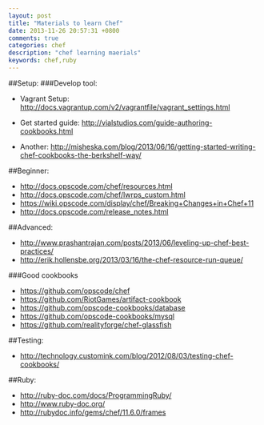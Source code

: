 ```yaml
---
layout: post
title: "Materials to learn Chef"
date: 2013-11-26 20:57:31 +0800
comments: true
categories: chef
description: "chef learning maerials"
keywords: chef,ruby
---
```


##Setup:
###Develop tool:
* Vagrant Setup: <http://docs.vagrantup.com/v2/vagrantfile/vagrant_settings.html>

* Get started guide: <http://vialstudios.com/guide-authoring-cookbooks.html>

* Another: <http://misheska.com/blog/2013/06/16/getting-started-writing-chef-cookbooks-the-berkshelf-way/>

##Beginner:
* http://docs.opscode.com/chef/resources.html
* http://docs.opscode.com/chef/lwrps_custom.html
* https://wiki.opscode.com/display/chef/Breaking+Changes+in+Chef+11
* http://docs.opscode.com/release_notes.html
<!-- more -->
##Advanced:
* http://www.prashantrajan.com/posts/2013/06/leveling-up-chef-best-practices/
* http://erik.hollensbe.org/2013/03/16/the-chef-resource-run-queue/

###Good cookbooks
* https://github.com/opscode/chef
* https://github.com/RiotGames/artifact-cookbook
* https://github.com/opscode-cookbooks/database
* https://github.com/opscode-cookbooks/mysql
* https://github.com/realityforge/chef-glassfish

##Testing:
* http://technology.customink.com/blog/2012/08/03/testing-chef-cookbooks/

##Ruby:
* http://ruby-doc.com/docs/ProgrammingRuby/
* http://www.ruby-doc.org/
* http://rubydoc.info/gems/chef/11.6.0/frames